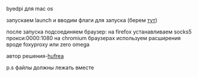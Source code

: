 byedpi для mac os

запускаем launch и вводим флаги для запуска (берем <a href="https://github.com/hufrea/byedpi">тут</a>)

после запуска подсоединяем браузер:
на firefox устанавливаем socks5 прокси:0000:1080
на chromium браузерах используем расширения вроде foxyproxy или zero omega

автор решения-<a href="https://github.com/hufrea">hufrea</a>

p.s файлы должны лежать вместе
